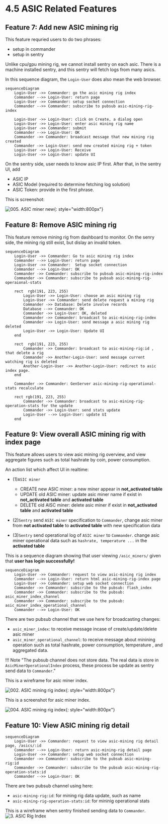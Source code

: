 # 4.5 ASIC Related Features

## Feature 7: Add new ASIC mining rig
This feature requried users to do two phrases:

- setup in commander
- setup in sentry

Unlike cpu/gpu mining rig, we cannot install sentry on each asic. There is a machine installed sentry,
and this sentry will fetch logs from many asics.

In this sequence diagram, the `Login-User` does also mean the web browser.
```mermaid
sequenceDiagram
    Login-User ->> Commander: go the asic mining rig index
    Commander -->> Login-User: return page
    Login-User ->> Commander: setup socket connection
    Commander -->> Commander: subscribe to pubsub asic-mining-rig-index

    Login-User ->> Login-User: click on Create, a dialog open
    Login-User ->> Login-User: enter asic mining rig name
    Login-User ->> Commander: submit
    Commander -->> Login-User: OK
    Commander ->> Commander: broadcast message that new mining rig created
    Commander ->> Login-User: send new created mining rig + token
    Login-User ->> Login-User: Receive
    Login-User ->> Login-User: update UI
```

On the sentry side, user needs to know asic IP first. After that, in the sentry UI, add

- ASIC IP
- ASIC Model (required to determine fetching log solution)
- ASIC Token: provide in the first phrase.

This is screenshot:

![005. ASIC miner new](/images/005-asic-miner-new-real.png){: style="width:800px"}


## Feature 8: Remove ASIC mining rig
This feature remove mining rig from dashboard to monitor. On the senry side, the mining rig still exist, but dislay an invalid token.

```mermaid
sequenceDiagram
    Login-User ->> Commander: Go to asic mining rig index
    Commander -->> Login-User: return page
    Login-User ->> Commander:  Setup socket connection
    Commander -->> Login-User: OK
    Commander ->> Commander: subscribe to pubsub asic-mining-rig-index
    Commander ->> Commander: subscribe to pubsub asic-mining-rig-operaional-stats

    rect  rgb(191, 223, 255)
        Login-User ->> Login-User: choose an asic mining rig
        Login-User ->> Commander: send delete request a mining rig
        Commander ->> Database: Delete involve records
        Database -->> Commander: OK
        Commander ->> Login-User: OK, deleted
        Commander ->> Commander: broadcast to asic-mining-rig-index
        Commander ->> Login-User: send message a asic mining rig deleted
        Login-User ->> Login-User: Update UI
    end

    rect  rgb(191, 223, 255)
        Commander ->> Commander: broadcast to asic-mining-rig:id , that delete a rig
        Commander ->> Another-Login-User: send message current watching rig is deleted
        Another-Login-User ->> Another-Login-User: redirect to asic index page.
    end

    Commander ->> Commander: GenServer asic-mining-rig-operational-stats recalculate

    rect rgb(191, 223, 255)
        Commander ->> Commander: broadcast to asic-mining-rig-operation-stats for the update
        Commander ->> Login-User: send stats update
        Login-User -->> Login-User: update UI
    end
```

## Feature 9: View overall ASIC mining rig with index page
This feature allows users to view asic mining rig overview, and view aggregate figures such as total hashrate by coin, power consumption.


An action list which affect UI in realtime:

- (1)`ASIC miner`
    - CREATE new ASIC miner: a new miner appear in **not_activated table**
    - UPDATE old ASIC miner: update asic miner name if exist in **not_activated table** and **activated table**
    - DELETE old AISC miner: delete asic miner if exist in **not_activated table** and **activated table**
- (2)`Sentry` send `ASIC miner` specification to `Commander`, change asic miner from **not activated table** to **activated table**
  with new specification data

- (3)`Sentry` send operational log of `ASIC miner` to `Commander`. change asic miner operational data such as `hashrate, temperature ...` in the **activated table**

This is a sequence diagram showing that user viewing `/asic_miners/` given that **user has login successfully!**

```mermaid
sequenceDiagram
    Login-User ->> Commander: request to view asic-mining rig index
    Commander -->> Login-User: return html asic-mining-rig-index page
    Login-User ->> Commander: setup web socket connection
    Commander ->> Commander: subscribe to the pubsub: flash_index
    Commander ->> Commander: subscribe to the pubsub: asic_miner_index_channel
    Commander ->> Commander: subscribe to the pubsub: asic_miner_index_operational_channel
    Commander -->> Login-User: OK
```

There are two pubsub channel that we use here for broadcasting changes:

- `asic_miner_index`: to receive message incase of create/update/delete asic miner
- `asic_miner_operational_channel`: to receive message about minining operation such as total hashrate, power consumption, temperature , and aggregated data.



!!! Note "The pubsub channel does not store data. The real data is store in `AsicMinerOperationalIndex` process, these process be update as sentry send data to `Commander`."

This is a wireframe for asic miner index.

![002. ASIC mining rig index](/images/002-asic-rig-index.png){: style="width:800px"}

This is a screenshot for asic miner index.

![004. ASIC mining rig index](/images/004-asic-miner-index-real.png){: style="width:800px"}

## Feature 10: View ASIC mining rig detail
```mermaid
sequenceDiagram
    Login-User ->> Commander: request to view asic-mining rig detail page, /asics/:id
    Commander -->> Login-User: return asic-mining-rig detail page
    Login-User ->> Commander: setup web socket connection
    Commander ->> Commander: subscribe to the pubsub asic-mining-rig:id
    Commander ->> Commander: subscribe to the pubsub asic-mining-rig-operation-stats:id
    Commander -->> Login-User: OK
```

There are two pubsub channel using here:
- `asic-mining-rig:id`: for mining rig data update, such as name
- `asic-mining-rig-operation-stats:id`: for mininig operational stats

This is a wireframe when sentry finished sending data to `Commander`.
![3. ASIC Rig Index](/images/003-asic-rig-index.png)
